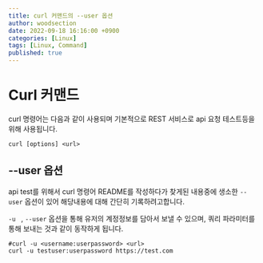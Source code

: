```yaml
---
title: curl 커맨드의 --user 옵션
author: woodsection
date: 2022-09-18 16:16:00 +0900
categories: [Linux]
tags: [Linux, Command]
published: true
---
```


# Curl 커맨드

curl 명령어는 다음과 같이 사용되며 기본적으로 REST 서비스로 api 요청 테스트등을 위해 사용됩니다.

```
curl [options] <url>
```

## --user 옵션

api test를 위해서 curl 명령어 README를 작성하다가 찾게된 내용중에 생소한 `--user` 옵션이 있어 해당내용에 대해 간단히 기록하려고합니다.



`-u ` , `--user` 옵션을 통해 유저의 계정정보를 담아서 보낼 수 있으며, 쿼리 파라미터를 통해 보내는 것과 같이 동작하게 됩니다.

```
#curl -u <username:userpassword> <url>
curl -u testuser:userpassword https://test.com
```